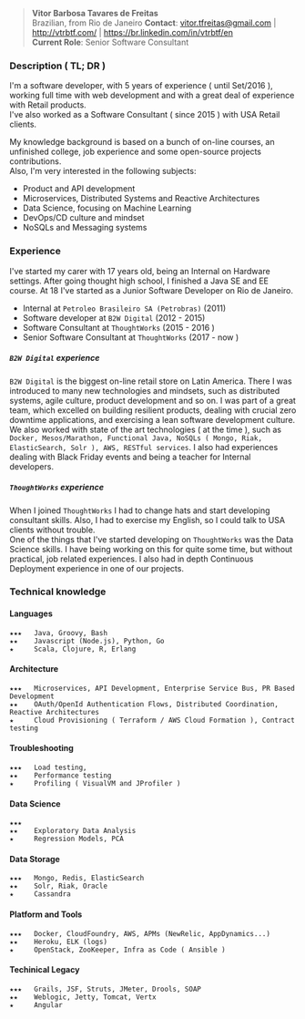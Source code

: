 > __Vitor Barbosa Tavares de Freitas__  
Brazilian, from Rio de Janeiro 
__Contact__: vitor.tfreitas@gmail.com | http://vtrbtf.com/ | https://br.linkedin.com/in/vtrbtf/en  
__Current Role__: Senior Software Consultant  

### Description ( __TL; DR__ )
I'm a software developer, with 5 years of experience ( until Set/2016 ), working full time with web development and with a great deal of experience with Retail products.  
I've also worked as a Software Consultant ( since 2015 ) with USA Retail clients.  

My knowledge background is based on a bunch of on-line courses, an unfinished college, job experience and some open-source projects contributions.   
Also, I'm very interested in the following subjects:
 - Product and API development
 - Microservices, Distributed Systems and Reactive Architectures
 - Data Science, focusing on Machine Learning
 - DevOps/CD culture and mindset
 - NoSQLs and Messaging systems

### Experience

I've started my carer with 17 years old, being an Internal on Hardware settings. After going thought high school, I finished a Java SE and EE course. At 18 I've started as a Junior Software Developer on Rio de Janeiro.

- Internal at `Petroleo Brasileiro SA (Petrobras)` (2011)
- Software developer at `B2W Digital` (2012 - 2015)
- Software Consultant at `ThoughtWorks` (2015 - 2016 )
- Senior Software Consultant at `ThoughtWorks` (2017 - now )

##### `B2W Digital` experience
`B2W Digital` is the biggest on-line retail store on Latin America. There I was introduced to many new technologies and mindsets, such as distributed systems, agile culture, product development and so on. I was part of a great team, which excelled on building resilient products, dealing with crucial zero downtime applications, and exercising a lean software development culture. We also worked with state of the art technologies ( at the time ), such as `Docker, Mesos/Marathon, Functional Java, NoSQLs ( Mongo, Riak, ElasticSearch, Solr ), AWS, RESTful services`. I also had experiences dealing with Black Friday events and being a teacher for Internal developers.

##### `ThoughtWorks` experience
When I joined `ThoughtWorks` I had to change hats and start developing consultant skills.  Also, I had to exercise my English, so I could talk to USA clients without trouble.  
One of the things that I've started developing on `ThoughtWorks` was the Data Science skills. I have being working on this for quite some time, but without practical, job related experiences.
I also had in depth Continuous Deployment experience in one of our projects.  


### Technical knowledge

#### Languages
```   
★★★   Java, Groovy, Bash
★★    Javascript (Node.js), Python, Go
★     Scala, Clojure, R, Erlang
```

#### Architecture 
```   
★★★   Microservices, API Development, Enterprise Service Bus, PR Based Development
★★    OAuth/OpenId Authentication Flows, Distributed Coordination, Reactive Architectures
★     Cloud Provisioning ( Terraform / AWS Cloud Formation ), Contract testing
```

#### Troubleshooting
```   
★★★   Load testing, 
★★    Performance testing
★     Profiling ( VisualVM and JProfiler )
```

#### Data Science
```   
★★★   
★★    Exploratory Data Analysis
★     Regression Models, PCA
```

#### Data Storage
```   
★★★   Mongo, Redis, ElasticSearch   
★★    Solr, Riak, Oracle
★     Cassandra
```

#### Platform and Tools
```   
★★★   Docker, CloudFoundry, AWS, APMs (NewRelic, AppDynamics...)
★★    Heroku, ELK (logs)
★     OpenStack, ZooKeeper, Infra as Code ( Ansible )
```

#### Techinical Legacy 
```   
★★★   Grails, JSF, Struts, JMeter, Drools, SOAP
★★    Weblogic, Jetty, Tomcat, Vertx
★     Angular
```
